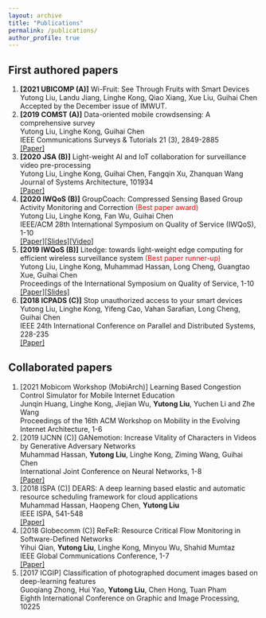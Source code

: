 ```yaml
---
layout: archive
title: "Publications"
permalink: /publications/
author_profile: true
---
```


First authored papers
------
1. **\[2021 UBICOMP (A)\]** Wi-Fruit: See Through Fruits with Smart Devices   
  Yutong Liu, Landu Jiang, Linghe Kong, Qiao Xiang, Xue Liu, Guihai Chen  
  Accepted by the December issue of IMWUT.   
2. **\[2019 COMST (A)\]** Data-oriented mobile crowdsensing: A comprehensive survey   
  Yutong Liu, Linghe Kong, Guihai Chen  
  IEEE Communications Surveys & Tutorials 21 (3), 2849-2885    
  [\[Paper\]](https://isabelleliu630.github.io/files/comst.pdf)
3. **\[2020 JSA (B)\]** Light-weight AI and IoT collaboration for surveillance video pre-processing    
  Yutong Liu, Linghe Kong, Guihai Chen, Fangqin Xu, Zhanquan Wang    
  Journal of Systems Architecture, 101934    
  [\[Paper\]](https://isabelleliu630.github.io/files/jsa.pdf)
4. **\[2020 IWQoS (B)\]** GroupCoach: Compressed Sensing Based Group Activity Monitoring and Correction <font color=red>(Best paper award)  </font>  
  Yutong Liu, Linghe Kong, Fan Wu, Guihai Chen   
  IEEE/ACM 28th International Symposium on Quality of Service (IWQoS), 1-10  
  [\[Paper\]](https://isabelleliu630.github.io/files/GroupCoach.pdf)[\[Slides\]](https://isabelleliu630.github.io/files/GroupCoach_PPT.pdf)[\[Video\]](https://isabelleliu630.github.io/files/GroupCoach_video.mp4)
5. **\[2019 IWQoS (B)\]** Litedge: towards light-weight edge computing for efficient wireless surveillance system <font color=red>(Best paper runner-up)  </font>  
  Yutong Liu, Linghe Kong, Muhammad Hassan, Long Cheng, Guangtao Xue, Guihai Chen  
  Proceedings of the International Symposium on Quality of Service, 1-10   
  [\[Paper\]](https://isabelleliu630.github.io/files/IWQoS2019.pdf)[\[Slides\]](https://isabelleliu630.github.io/files/litedge_PPT.pdf)
6. **\[2018 ICPADS (C)\]** Stop unauthorized access to your smart devices     
  Yutong Liu, Linghe Kong, Yifeng Cao, Vahan Sarafian, Long Cheng, Guihai Chen  
  IEEE 24th International Conference on Parallel and Distributed Systems, 228-235  
  [\[Paper\]](https://isabelleliu630.github.io/files/icpads.pdf)

Collaborated papers
------
1. \[2021 Mobicom Workshop (MobiArch)\] Learning Based Congestion Control Simulator for Mobile Internet Education   
  Junqin Huang, Linghe Kong, Jiejian Wu, **Yutong Liu**, Yuchen Li and Zhe Wang  
  Proceedings of the 16th ACM Workshop on Mobility in the Evolving Internet Architecture, 1-6
2. \[2019 IJCNN (C)\] GANemotion: Increase Vitality of Characters in Videos by Generative Adversary Networks   
     Muhammad Hassan, **Yutong Liu**, Linghe Kong, Ziming Wang, Guihai Chen  
       International Joint Conference on Neural Networks, 1-8    
       [\[Paper\]](https://isabelleliu630.github.io/files/ijcnn.pdf)
3. \[2018 ISPA (C)\] DEARS: A deep learning based elastic and automatic resource scheduling framework for cloud applications     
     Muhammad Hassan, Haopeng Chen, **Yutong Liu**    
       IEEE ISPA, 541-548  
       [\[Paper\]](https://isabelleliu630.github.io/files/ispa.pdf)
4. \[2018 Globecomm (C)\] ReFeR: Resource Critical Flow Monitoring in Software-Defined Networks    
     Yihui Qian, **Yutong Liu**, Linghe Kong, Minyou Wu, Shahid Mumtaz    
       IEEE Global Communications Conference, 1-7   
       [\[Paper\]](https://isabelleliu630.github.io/files/globecomm.pdf)
5. \[2017 ICGIP\] Classification of photographed document images based on deep-learning features    
     Guoqiang Zhong, Hui Yao, **Yutong Liu**, Chen Hong, Tuan Pham   
       Eighth International Conference on Graphic and Image Processing, 10225

